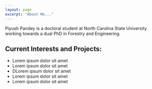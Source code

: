 ```yaml
---
layout: page
excerpt: "About Me..."
---
```


Piyush Pandey is a doctoral student at North Carolina State University working towards a dual PhD in Forestry and Engineering.

## Current Interests and Projects:

- Lorem ipsum dolor sit amet
- Lorem ipsum dolor sit amet
- DLorem ipsum dolor sit amet
- Lorem ipsum dolor sit amet
- Lorem ipsum dolor sit amet
